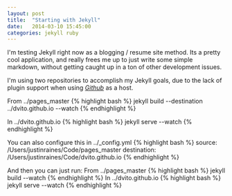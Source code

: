 ```yaml
---
layout: post
title:  "Starting with Jekyll"
date:   2014-03-10 15:45:00
categories: jekyll ruby
---
```


I'm testing Jekyll right now as a blogging / resume site method.  Its a pretty cool application, and really frees me up to just write some simple markdown, without getting caught up in a ton of other development issues.

I'm using two repositories to accomplish my Jekyll goals, due to the lack of plugin support when using [<i class="fa fa-github-alt">Github</i>](https://github.com/) as a host.

From ../pages_master
{% highlight bash %}
jekyll build --destination ../dvito.github.io --watch
{% endhighlight %}

In ../dvito.github.io
{% highlight bash %}
jekyll serve --watch
{% endhighlight %}

You can also configure this in ../_config.yml
{% highlight bash %}
source: /Users/justinraines/Code/pages_master
destination: /Users/justinraines/Code/dvito.github.io
{% endhighlight %}

And then you can just run:
From ../pages_master
{% highlight bash %}
jekyll build --watch
{% endhighlight %}
In ../dvito.github.io
{% highlight bash %}
jekyll serve --watch
{% endhighlight %}